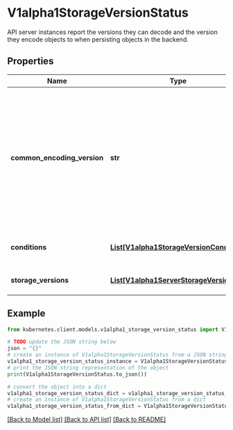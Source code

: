 # V1alpha1StorageVersionStatus

API server instances report the versions they can decode and the version they encode objects to when persisting objects in the backend.

## Properties

Name | Type | Description | Notes
------------ | ------------- | ------------- | -------------
**common_encoding_version** | **str** | If all API server instances agree on the same encoding storage version, then this field is set to that version. Otherwise this field is left empty. API servers should finish updating its storageVersionStatus entry before serving write operations, so that this field will be in sync with the reality. | [optional] 
**conditions** | [**List[V1alpha1StorageVersionCondition]**](V1alpha1StorageVersionCondition.md) | The latest available observations of the storageVersion&#39;s state. | [optional] 
**storage_versions** | [**List[V1alpha1ServerStorageVersion]**](V1alpha1ServerStorageVersion.md) | The reported versions per API server instance. | [optional] 

## Example

```python
from kubernetes.client.models.v1alpha1_storage_version_status import V1alpha1StorageVersionStatus

# TODO update the JSON string below
json = "{}"
# create an instance of V1alpha1StorageVersionStatus from a JSON string
v1alpha1_storage_version_status_instance = V1alpha1StorageVersionStatus.from_json(json)
# print the JSON string representation of the object
print(V1alpha1StorageVersionStatus.to_json())

# convert the object into a dict
v1alpha1_storage_version_status_dict = v1alpha1_storage_version_status_instance.to_dict()
# create an instance of V1alpha1StorageVersionStatus from a dict
v1alpha1_storage_version_status_from_dict = V1alpha1StorageVersionStatus.from_dict(v1alpha1_storage_version_status_dict)
```
[[Back to Model list]](../README.md#documentation-for-models) [[Back to API list]](../README.md#documentation-for-api-endpoints) [[Back to README]](../README.md)


